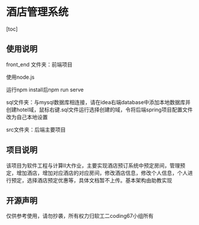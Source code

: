 # 酒店管理系统

[toc]

## 使用说明

front_end 文件夹：前端项目

使用node.js 

运行npm install后npm run serve

sql文件夹：与mysql数据库相连接，请在idea右端database中添加本地数据库并创建hotel域，鼠标右键.sql文件运行选择创建的域，令将后端spring项目配置文件改为自己本地设置

src文件夹：后端主要项目

## 项目说明

该项目为软件工程与计算Ⅱ大作业，主要实现酒店预订系统中预定房间，管理预定，增加酒店，增加对应酒店的对应房间，修改酒店信息，修改个人信息，个人进行预定，选择酒店预定优惠等，具体文档暂不上传。基本架构由助教实现

## 开源声明

仅供参考使用，请勿抄袭，所有权力归软工二coding67小组所有

